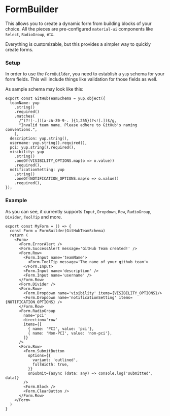 # FormBuilder

This allows you to create a dynamic form from building blocks of your choice. All the pieces are pre-configured `material-ui` components like `Select`, `RadioGroup`, etc.

Everything is customizable, but this provides a simpler way to quickly create forms.

### Setup

In order to use the `FormBuilder`, you need to establish a `yup` schema for your form fields. This will include things like validation for those fields as well.

As sample schema may look like this:

```tsx
export const GitHubTeamSchema = yup.object({
  teamName: yup
    .string()
    .required()
    .matches(
      /^(?![-.])[a-zA-Z0-9-. ]{1,255}(?<![.])$/g,
      "Invalid team name. Please adhere to GitHub's naming conventions.",
    ),
  description: yup.string(),
  username: yup.string().required(),
  pci: yup.string().required(),
  visibility: yup
    .string()
    .oneOf(VISIBILITY_OPTIONS.map(o => o.value))
    .required(),
  notificationSetting: yup
    .string()
    .oneOf(NOTIFICATION_OPTIONS.map(o => o.value))
    .required(),
});
```

### Example

As you can see, it currently supports `Input`, `Dropdown`, `Row`, `RadioGroup`, `Divider`, `ToolTip` and more.

```tsx
export const MyForm = () => {
  const Form = FormBuilder(GitHubTeamSchema)
  return (
    <Form>
      <Form.ErrorAlert />
      <Form.SuccessAlert message='GitHub Team created!' />
      <Form.Row>
        <Form.Input name='teamName'>
          <Form.ToolTip message='The name of your github team'>
        </Form.Input>
        <Form.Input name='description' />
        <Form.Input name='username' />
      </Form.Row>
      <Form.Divider />
      <Form.Row>
        <Form.Dropdown name='visibility' items={VISIBILITY_OPTIONS}/>
        <Form.Dropdown name='notificationSetting' items={NOTIFICATION_OPTIONS} />
      </Form.Row>
      <Form.RadioGroup 
        name='pci' 
        direction='row'
        items={[
          { name: 'PCI', value: 'pci'},
          { name: 'Non-PCI', value: 'non-pci'},
        ]} 
      />
      <Form.Row>
        <Form.SubmitButton
          options={{
            variant: 'outlined',
            fullWidth: true,
          }}
          onSubmit={async (data: any) => console.log('submitted', data)}
        />
        <Form.Block />
        <Form.ClearButton />
      </Form.Row>
    </Form>
  ) 
}
```